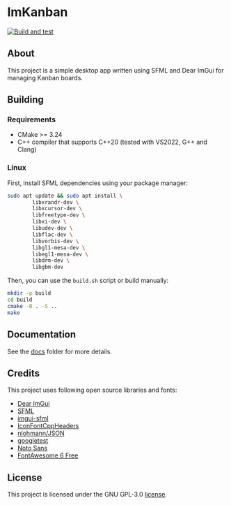 # ImKanban
[![Build and test](https://github.com/pawelk5/ImKanban/actions/workflows/cmake-multi-platform.yml/badge.svg?event=push)](https://github.com/pawelk5/ImKanban/actions/workflows/cmake-multi-platform.yml)
## About

This project is a simple desktop app written using SFML and Dear ImGui for managing Kanban boards.

## Building
### Requirements
- CMake >= 3.24
- C++ compiler that supports C++20 (tested with VS2022, G++ and Clang)

### Linux

First, install SFML dependencies using your package manager:

```bash
sudo apt update && sudo apt install \
        libxrandr-dev \
        libxcursor-dev \
        libfreetype-dev \
        libxi-dev \
        libudev-dev \
        libflac-dev \
        libvorbis-dev \
        libgl1-mesa-dev \
        libegl1-mesa-dev \
        libdrm-dev \
        libgbm-dev
```

Then, you can use the `build.sh` script or build manually:
```bash
mkdir -p build
cd build
cmake -B . -S ..
make
```

## Documentation

See the [docs](docs) folder for more details.

## Credits

This project uses following open source libraries and fonts:

- [Dear ImGui](https://github.com/ocornut/imgui)
- [SFML](https://github.com/SFML/SFML)
- [imgui-sfml](https://github.com/SFML/imgui-sfml)
- [IconFontCppHeaders](https://github.com/juliettef/IconFontCppHeaders)
- [nlohmann/JSON](https://github.com/nlohmann/json)
- [googletest](https://github.com/google/googletest)
- [Noto Sans](https://github.com/notofonts)
- [FontAwesome 6 Free](https://github.com/FortAwesome/Font-Awesome)

## License

This project is licensed under the GNU GPL-3.0 [license](LICENSE).
